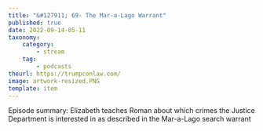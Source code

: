 ```yaml
---
title: "&#127911; 69- The Mar-a-Lago Warrant"
published: true
date: 2022-09-14-05-11
taxonomy:
    category:
        - stream
    tag:
        - podcasts
theurl: https://trumpconlaw.com/
image: artwork-resized.PNG
template: item
---
```


Episode summary: Elizabeth teaches Roman about which crimes the Justice Department is interested in as described in the Mar-a-Lago search warrant
